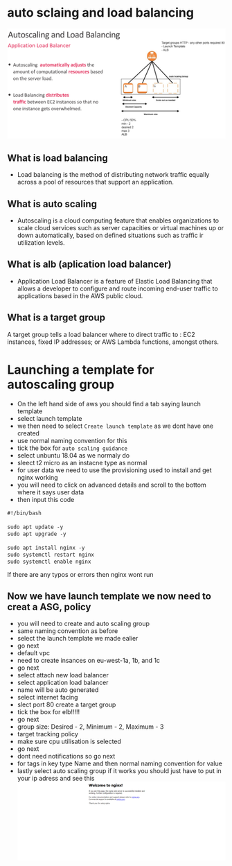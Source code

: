 # auto sclaing and load balancing 
![Alt text](Images/LoadBalancing.png)

## What is load balancing 
- Load balancing is the method of distributing network traffic equally across a pool of resources that support an application.

## What is auto scaling 
- Autoscaling is a cloud computing feature that enables organizations to scale cloud services such as server capacities or virtual machines up or down automatically, based on defined situations such as traffic ir utilization levels.

## What is alb (aplication load balancer)
- Application Load Balancer is a feature of Elastic Load Balancing that allows a developer to configure and route incoming end-user traffic to applications based in the AWS public cloud.

## What is a target group 
A target group tells a load balancer where to direct traffic to : EC2 instances, fixed IP addresses; or AWS Lambda functions, amongst others. 

# Launching a template for autoscaling group 

- On the left hand side of aws you should find a tab saying launch template 
- select launch template 
- we then need to select `Create launch template` as we dont have one created 
- use normal naming convention for this 
- tick the box for `auto scaling guidance`  
- select unbuntu 18.04 as we normaly do
- sleect t2 micro as an instacne type as normal 
- for user data we need to use the provisioning used to install and get nginx working 
- you will need to click on advanced details and scroll to the bottom where it says user data 
- then input this code 
``` 
#!/bin/bash

sudo apt update -y
sudo apt upgrade -y

sudo apt install nginx -y
sudo systemctl restart nginx
sudo systemctl enable nginx
```
If there are any typos or errors then nginx wont run

## Now we have launch template we now need to creat a ASG, policy 

- you will need to create and auto scaling group 
- same naming convention as before 
- select the launch template we made ealier 
- go next
- default vpc
- need to create insances on eu-west-1a, 1b, and 1c
- go next
- select attach new load balancer 
- select application load balancer 
- name will be auto generated 
- select internet facing 
- slect port 80 create a target group 
- tick the box for elb!!!!! 
- go next
- group size: Desired - 2, Minimum - 2, Maximum - 3
- target tracking policy 
- make sure cpu utilisation is selected 
- go next
- dont need notifications so go next
- for tags in key type Name and then normal naming convention for value 
- lastly select auto scaling group 
if it works you should just have to put in your ip adress and see this 
![Alt text](Images/nginx.png)
